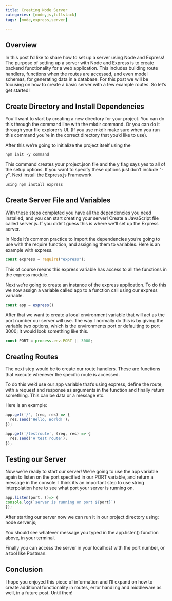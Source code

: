 ```yaml
---
title: Creating Node Server
categories: [node,js,fullstack]
tags: [node,express,server]

---
```



## Overview
In this post I’d like to share how to set up a server using Node and Express!
The purpose of setting up a server with Node and Express is to create backend functionality for a web application. This includes building route handlers, functions when the routes are accessed, and even model schemas, for generating data in a database. For this post we will be focusing on how to create a basic server with a few example routes. So let’s get started!
## Create Directory and Install Dependencies
You’ll want to start by creating a new directory for your project. You can do this through the command line with the mkdir command. Or you can do it through your file explorer’s UI. (If you use mkdir make sure when you run this command you’re in the correct directory that you’d like to use).

After this we’re going to initialize the project itself using the 
```shell
npm init -y command
```

This command creates your project.json file and the y flag says yes to all of the setup options. If you want to specify these options just don’t include "-y". 
Next install the Express.js Framework 

```shell
using npm install express
```
## Create Server File and Variables
With these steps completed you have all the dependencies you need installed, and you can start creating your server! Create a JavaScript file called server.js. If you didn’t guess this is where we'll set up the Express server.

In Node it’s common practice to import the dependencies you’re going to use with the require function, and assigning them to variables. Here is an example with express.
```javascript
const express = require("express");

```
This of course means this express variable has access to all the functions in the express module.

Next we’re going to create an instance of the express application. To do this we now assign a variable called app to a function call using our express variable.

```javascript
const app = express()
```
After that we want to create a local environment variable that will act as the port number our server will use.
The way I normally do this is by giving the variable two options, which is the environments port or defaulting to port 3000; It would look something like this.
```javascript
const PORT = process.env.PORT || 3000;
```
## Creating Routes
The next step would be to create our route handlers. These are functions that execute whenever the specific route is accessed. 

To do this we’d use our app variable that’s using express, define the route, with a request and response as arguments in the function and finally return something. This can be data or a message etc. 

Here is an example:
```javascript
app.get('/', (req, res) => {
  res.send('Hello, World!');
});

app.get('/testroute', (req, res) => {
  res.send('A test route');
});
```
## Testing our Server

Now we’re ready to start our server! We’re going to use the app variable again to listen on the port specified in our PORT variable, and return a message in the console. I think it’s an important step to use string interpolation here to see what port your server is running on.
```javascript
app.listen(port, ()=> {
console.log(`server is running on port ${port}`)
});
```
After starting our server now we can run it in our project directory using: node server.js;

You should see whatever message you typed in the app.listen() function above, in your terminal.

Finally you can access the server in your localhost with the port number, or a tool like Postman.

## Conclusion

I hope you enjoyed this piece of information and I’ll expand on how to create additional functionality in routes, error handling and middleware as well, in a future post. Until then!
